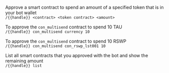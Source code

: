 Approve a smart contract to spend an amount of a specified token that is in your bot wallet  
`/{{handle}} <contract> <token contract> <amount>`  

To approve the `con_multisend` contract to spend 10 TAU  
`/{{handle}} con_multisend currency 10`  

To approve the `con_multisend` contract to spend 10 RSWP  
`/{{handle}} con_multisend con_rswp_lst001 10`  

List all smart contracts that you approved with the bot and show the remaining amount  
`/{{handle}} list`